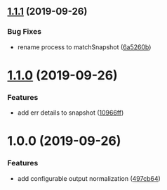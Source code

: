 ## [1.1.1](https://github.com/qiwi/stdstream-snapshot/compare/v1.1.0...v1.1.1) (2019-09-26)


### Bug Fixes

* rename process to matchSnapshot ([6a5260b](https://github.com/qiwi/stdstream-snapshot/commit/6a5260b))

# [1.1.0](https://github.com/qiwi/stdstream-snapshot/compare/v1.0.0...v1.1.0) (2019-09-26)


### Features

* add err details to snapshot ([10966ff](https://github.com/qiwi/stdstream-snapshot/commit/10966ff))

# 1.0.0 (2019-09-26)


### Features

* add configurable output normalization ([497cb64](https://github.com/qiwi/stdstream-snapshot/commit/497cb64))
